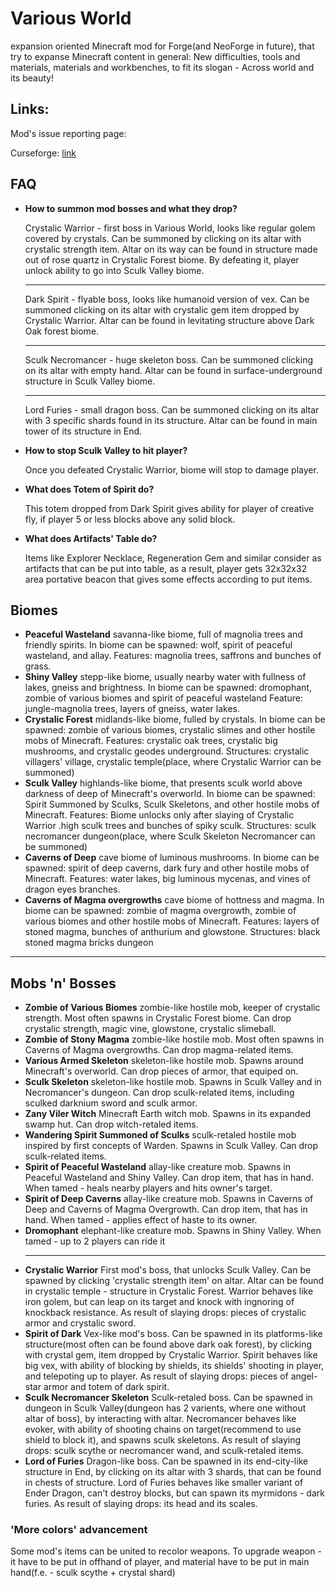 <h1>Various World</h1>

<p> expansion oriented Minecraft mod for Forge(and NeoForge in future), that try to expanse Minecraft content in general: New difficulties, tools and materials, materials and workbenches, to fit its slogan - Across world and its beauty!</p>

<h2>Links:</h2>
<p>Mod's issue reporting page: <a href="https://github.com/SashaKYotoz/VariousWorld/issues"></a></p>

<p>Curseforge: <a href="https://www.curseforge.com/minecraft/mc-mods/various-world">link</a></p>

<h2>FAQ</h2>
<ul>
<li>
<strong>How to summon mod bosses and what they drop?</strong>
<p>
    Crystalic Warrior - first boss in Various World, looks like regular golem covered by crystals. Can be summoned by clicking on its altar with crystalic strength item. Altar on its way can be found in structure made out of rose quartz in Crystalic Forest biome. By defeating it, player unlock ability to go into Sculk Valley biome.
    <hr>
    Dark Spirit - flyable boss, looks like humanoid version of vex. Can be summoned  clicking on its altar with crystalic gem item dropped by Crystalic Warrior. Altar can be found in levitating structure above Dark Oak forest biome.
    <hr>
    Sculk Necromancer - huge skeleton boss. Can be summoned  clicking on its altar with empty hand. Altar can be found in surface-underground structure in Sculk Valley biome.
    <hr>
    Lord Furies - small dragon boss. Can be summoned  clicking on its altar with 3 specific shards found in its structure. Altar can be found in main tower of its structure in End.
</p>
</li>
<li>
<strong>How to stop Sculk Valley to hit player?</strong>
<p>
    Once you defeated Crystalic Warrior, biome will stop to damage player.
</p>
</li>
<li>
<strong>What does Totem of Spirit do?</strong>
<p>
    This totem dropped from Dark Spirit gives ability for player of creative fly, if player 5 or less blocks above any solid block.
</p>
</li>
<li>
<strong>What does Artifacts' Table do?</strong>
<p>
    Items like Explorer Necklace, Regeneration Gem and similar consider as artifacts that can be put into table, as a result, player gets 32x32x32 area portative beacon that gives some effects according to put items.
</p>
</li>
</ul>

<h2>Biomes</h2>

<ul>
<li>
<strong>Peaceful Wasteland</strong>
savanna-like biome, full of magnolia trees and friendly spirits.
In biome can be spawned: wolf, spirit of peaceful wasteland, and allay.
Features: magnolia trees, saffrons and bunches of grass. 
</li>
<li>
<strong>Shiny Valley</strong>
stepp-like biome, usually nearby water with fullness of lakes, gneiss and brightness.
In biome can be spawned: dromophant, zombie of various biomes and spirit of peaceful wasteland
Feature: jungle-magnolia trees, layers of gneiss, water lakes.
</li>
<li>
<strong>Crystalic Forest</strong>
midlands-like biome, fulled by crystals.
In biome can be spawned: zombie of various biomes, crystalic slimes and other hostile mobs of Minecraft.
Features: crystalic oak trees, crystalic big mushrooms, and crystalic geodes underground.
Structures: crystalic villagers' village, crystalic temple(place, where Crystalic Warrior can be summoned)
</li>
<li>
<strong>Sculk Valley</strong>
highlands-like biome, that presents sculk world above darkness of deep of Minecraft's overworld.
In biome can be spawned: Spirit Summoned by Sculks, Sculk Skeletons, and other hostile mobs of Minecraft.
Features: Biome unlocks only after slaying of Crystalic Warrior .high sculk trees and bunches of spiky sculk.
Structures: sculk necromancer dungeon(place, where Sculk Skeleton Necromancer can be summoned)
</li>
<li>
<strong>Caverns of Deep</strong>
cave biome of luminous mushrooms.
In biome can be spawned: spirit of deep caverns, dark fury and other hostile mobs of Minecraft.
Features: water lakes, big luminous mycenas, and vines of dragon eyes branches. 
</li>
<li>
<strong>Caverns of Magma overgrowths</strong>
cave biome of hottness and magma.
In biome can be spawned: zombie of magma overgrowth, zombie of various biomes and other hostile mobs of Minecraft.
Features: layers of stoned magma, bunches of anthurium and glowstone.
Structures: black stoned magma bricks dungeon 
</li>
</ul>

<hr>

<h2>Mobs 'n' Bosses</h2>
<ul>
<li>
<strong>Zombie of Various Biomes</strong>
zombie-like hostile mob, keeper of crystalic strength. Most often spawns in Crystalic Forest biome. Can drop crystalic strength, magic vine, glowstone, crystalic slimeball.
</li>
<li>
<strong>Zombie of Stony Magma</strong>
zombie-like hostile mob. Most often spawns in Caverns of Magma overgrowths. Can drop magma-related items.
</li>
<li>
<strong>Various Armed Skeleton</strong>
skeleton-like hostile mob. Spawns around Minecraft's overworld. Can drop pieces of armor, that equiped on.
</li>
<li>
<strong>Sculk Skeleton</strong>
skeleton-like hostile mob. Spawns in Sculk Valley and in Necromancer's dungeon. Can drop sculk-related items, including sculked darknium sword and sculk armor.
</li>
<li>
<strong>Zany Viler Witch</strong>
Minecraft Earth witch mob. Spawns in its expanded swamp hut. Can drop witch-retaled items.
</li>
<li>
<strong>Wandering Spirit Summoned of Sculks</strong>
sculk-retaled hostile mob inspired by first concepts of Warden. Spawns in Sculk Valley. Can drop sculk-related items.
</li>
<li>
<strong>Spirit of Peaceful Wasteland</strong>
allay-like creature mob. Spawns in Peaceful Wasteland and Shiny Valley. Can drop item, that has in hand.
When tamed - heals nearby players and hits owner's target.
</li>
<li>
<strong>Spirit of Deep Caverns</strong>
allay-like creature mob. Spawns in Caverns of Deep and Caverns of Magma Overgrowth. Can drop item, that has in hand.
When tamed - applies effect of haste to its owner.
</li>
<li>
<strong>Dromophant</strong>
elephant-like creature mob. Spawns in Shiny Valley.
When tamed - up to 2 players can ride it
</li>
<hr>
<li>
<strong>Crystalic Warrior</strong>
First mod's boss, that unlocks Sculk Valley. Can be spawned by clicking 'crystalic strength item' on altar. Altar can be found in crystalic temple - structure in Crystalic Forest.
Warrior behaves like iron golem, but can leap on its target and knock with ingnoring of knockback resistance.
As result of slaying drops: pieces of crystalic armor and crystalic sword.
</li>
<li>
<strong>Spirit of Dark</strong>
Vex-like mod's boss. Can be spawned in its platforms-like structure(most often can be found above dark oak forest), by clicking with crystal gem, item dropped by Crystalic Warrior.
Spirit behaves like big vex, with ability of blocking by shields, its shields' shooting in player, and telepoting up to player.
As result of slaying drops: pieces of angel-star armor and totem of dark spirit.
</li>
<li>
<strong>Sculk Necromancer Skeleton</strong>
Sculk-retaled boss. Can be spawned in dungeon in Sculk Valley(dungeon has 2 varients, where one without altar of boss), by interacting with altar.
Necromancer behaves like evoker, with ability of shooting chains on target(recommend to use shield to block it), and spawns sculk skeletons.
As result of slaying drops: sculk scythe or necromancer wand, and sculk-retaled items.
</li>
<li>
<strong>Lord of Furies</strong>
Dragon-like boss. Can be spawned in its end-city-like structure in End, by clicking on its altar with 3 shards, that can be found in chests of structure.
Lord of Furies behaves like smaller variant of Ender Dragon, can't destroy blocks, but can spawn its myrmidons - dark furies.
As result of slaying drops: its head and its scales.
</li>
</ul>

<h3>'More colors' advancement</h3>
<p>Some mod's items can be united to recolor weapons. To upgrade weapon - it have to be put in offhand of player, and material have to be put in main hand(f.e. - sculk scythe + crystal shard)</p>